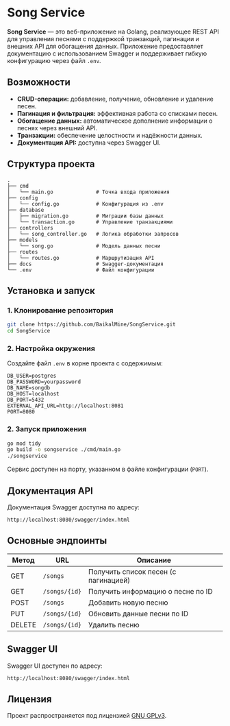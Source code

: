 # Song Service

**Song Service** — это веб-приложение на Golang, реализующее REST API для управления песнями с поддержкой транзакций, пагинации и внешних API для обогащения данных. Приложение предоставляет документацию с использованием Swagger и поддерживает гибкую конфигурацию через файл `.env`.

## Возможности

- **CRUD-операции:** добавление, получение, обновление и удаление песен.
- **Пагинация и фильтрация:** эффективная работа со списками песен.
- **Обогащение данных:** автоматическое дополнение информации о песнях через внешний API.
- **Транзакции:** обеспечение целостности и надёжности данных.
- **Документация API:** доступна через Swagger UI.

## Структура проекта

```
.
├── cmd
│   └── main.go              # Точка входа приложения
├── config
│   └── config.go            # Конфигурация из .env
├── database
│   ├── migration.go         # Миграции базы данных
│   └── transaction.go       # Управление транзакциями
├── controllers
│   └── song_controller.go   # Логика обработки запросов
├── models
│   └── song.go              # Модель данных песни
├── routes
│   └── routes.go            # Маршрутизация API
├── docs                     # Swagger-документация
└── .env                     # Файл конфигурации

```

## Установка и запуск

### 1. Клонирование репозитория

```bash
git clone https://github.com/BaikalMine/SongService.git
cd SongService
```

### 2. Настройка окружения
Создайте файл `.env` в корне проекта с содержимым:

```env
DB_USER=postgres
DB_PASSWORD=yourpassword
DB_NAME=songdb
DB_HOST=localhost
DB_PORT=5432
EXTERNAL_API_URL=http://localhost:8081
PORT=8080
```

### 2. Запуск приложения

```bash
go mod tidy
go build -o songservice ./cmd/main.go
./songservice
```

Сервис доступен на порту, указанном в файле конфигурации (`PORT`).

## Документация API

Документация Swagger доступна по адресу:

```
http://localhost:8080/swagger/index.html
```

## Основные эндпоинты

| Метод | URL              | Описание                                    |
|-------|------------------|---------------------------------------------|
| GET   | `/songs`         | Получить список песен (с пагинацией)        |
| GET   | `/songs/{id}`    | Получить информацию о песне по ID           |
| POST  | `/songs`         | Добавить новую песню                        |
| PUT   | `/songs/{id}`    | Обновить данные песни по ID                 |
| DELETE| `/songs/{id}`    | Удалить песню                               |

## Swagger UI

Swagger UI доступен по адресу:

```
http://localhost:8080/swagger/index.html
```

## Лицензия

Проект распространяется под лицензией [GNU GPLv3](LICENSE).

